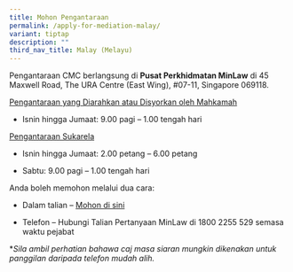 ```yaml
---
title: Mohon Pengantaraan
permalink: /apply-for-mediation-malay/
variant: tiptap
description: ""
third_nav_title: Malay (Melayu)
---
```

<p>Pengantaraan CMC berlangsung di&nbsp;<strong>Pusat Perkhidmatan MinLaw</strong>&nbsp;di
45 Maxwell Road, The URA Centre (East Wing), #07-11, Singapore 069118.</p>
<p><u>Pengantaraan yang Diarahkan atau Disyorkan oleh Mahkamah</u>
</p>
<ul data-tight="true" class="tight">
<li>
<p>Isnin hingga Jumaat: 9.00 pagi – 1.00 tengah hari</p>
</li>
</ul>
<p><u>Pengantaraan Sukarela</u>
</p>
<ul data-tight="true" class="tight">
<li>
<p>Isnin hingga Jumaat: 2.00 petang – 6.00 petang</p>
</li>
<li>
<p>Sabtu: 9.00 pagi – 1.00 tengah hari</p>
</li>
</ul>
<p>Anda boleh memohon melalui dua cara:</p>
<ul data-tight="true" class="tight">
<li>
<p>Dalam talian – <a href="https://eservices.mlaw.gov.sg/cmc/mediatorsportal/direct-intake/" class="" rel="noopener" target="_blank">Mohon di sini</a>
</p>
</li>
<li>
<p>Telefon – Hubungi Talian Pertanyaan MinLaw di 1800 2255 529 semasa waktu
pejabat</p>
</li>
</ul>
<p>*<em>Sila ambil perhatian bahawa caj masa siaran mungkin dikenakan untuk panggilan daripada telefon mudah alih.</em>
</p>
<p></p>